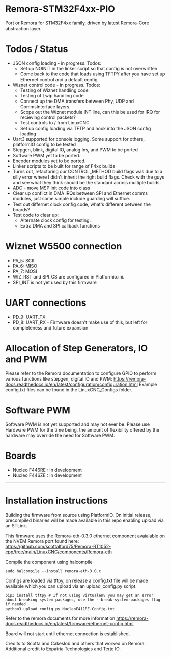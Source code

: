 # Remora-STM32F4xx-PIO
Port or Remora for STM32F4xx family, driven by latest Remora-Core abstraction layer.

# Todos / Status
- JSON config loading - in progress. Todos:
    - Set up NOINIT in the linker script so that config is not overwritten
    - Come back to the code that loads using TFTPY after you have set up Ethernet control and a default config
- Wiznet control code - in progress. Todos:
    - Testing of Wiznet handling code
    - Testing of Lwip handling code
    - Connect up the DMA transfers between Phy, UDP and CommsInterface layers. 
    - Scope out the Wiznet module INT line, can this be used for IRQ for recieving control packets?    
    - Test controls to / from LinuxCNC
    - Set up config loading via TFTP and hook into the JSON config loading
- Uart3 supported for console logging. Some support for others, platformIO config to be tested
- Stepgen, blink, digital IO, analog Ins, and PWM to be ported
- Software PWM yet to be ported.
- Encoder modules yet to be ported.
- Linker scripts to be built for range of F4xx builds
- Turns out, refactoring our CONTROL_METHOD build flags was due to a silly error where I didn't inherit the right build flags. Check with the guys and see what they think should be the standard across multiple builds.
- ADC - move MSP init code into class
- Clear up conflict in DMA IRQs between SPI and Ethernet comms modules, just some simple include guarding will suffice.
- Test out differnet clock config code, what's different between the boards?
- Test code to clear up:
    - Alternate clock config for testing.
    - Extra DMA and SPI callback functions



# Wiznet W5500 connection
- PA_5: SCK
- PA_6: MISO
- PA_7: MOSI
- WIZ_RST and SPI_CS are configured in Platformio.ini. 
- SPI_INT is not yet used by this firmware

# UART connections
- PD_9: UART_TX
- PD_8: UART_RX - Firmware doesn't make use of this, but left for completeness and future expansion

# Allocation of Step Generators, IO and PWM
Please refer to the Remora documentation to configure GPIO to perform various functions like stepgen, digital IO and PWM: https://remora-docs.readthedocs.io/en/latest/configuration/configuration.html
Example config.txt files can be found in the LinuxCNC_Configs folder. 

# Software PWM
Software PWM is not yet supported and may not ever be. Please use Hardware PWM for the time being, the amount of flexibility offered by the hardware may override the need for Software PWM. 

# Boards
- Nucleo F446RE : In development
- Nucleo F446ZE : In development

------------------------------------------

# Installation instructions
Building the firmware from source using PlatformIO. On initial release, precompiled binaries will be made available in this repo enabling upload via an STLink. 

This firmware uses the Remora-eth-0.3.0 ethernet component avaialable on the NVEM Remora port found here: https://github.com/scottalford75/Remora-RT1052-cpp/tree/main/LinuxCNC/components/Remora-eth

Compile the component using halcompile
```
sudo halcompile --install remora-eth-3.0.c
```

Configs are loaded via tftpy, on release a config.txt file will be made available which you can upload via an upload_config.py script.
```
pip3 install tftpy # If not using virtualenv you may get an error about breaking system packages, use the --break-system-packages flag if needed
python3 upload_config.py NucleoF411RE-Config.txt
```

Refer to the remora documents for more information
https://remora-docs.readthedocs.io/en/latest/firmware/ethernet-config.html

Board will not start until ethernet connection is established. 

Credits to Scotta and Cakeslob and others that worked on Remora. Additional credit to Expatria Technologies and Terje IO. 